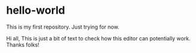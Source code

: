 # hello-world
This is my first repository.  Just trying for now.


Hi all,
This is just a bit of text to check how this editor can potentially work.
Thanks folks!
